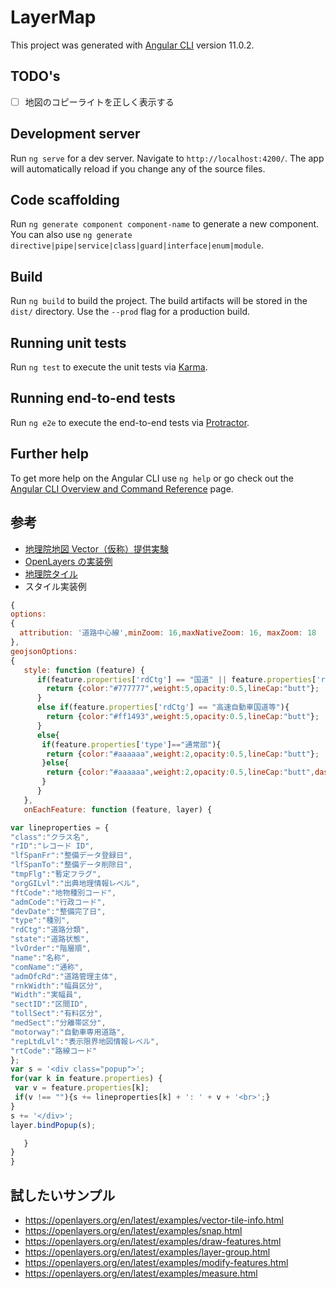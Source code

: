 # LayerMap

This project was generated with [Angular CLI](https://github.com/angular/angular-cli) version 11.0.2.

## TODO's

- [ ] 地図のコピーライトを正しく表示する

## Development server

Run `ng serve` for a dev server. Navigate to `http://localhost:4200/`. The app will automatically reload if you change any of the source files.

## Code scaffolding

Run `ng generate component component-name` to generate a new component. You can also use `ng generate directive|pipe|service|class|guard|interface|enum|module`.

## Build

Run `ng build` to build the project. The build artifacts will be stored in the `dist/` directory. Use the `--prod` flag for a production build.

## Running unit tests

Run `ng test` to execute the unit tests via [Karma](https://karma-runner.github.io).

## Running end-to-end tests

Run `ng e2e` to execute the end-to-end tests via [Protractor](http://www.protractortest.org/).

## Further help

To get more help on the Angular CLI use `ng help` or go check out the [Angular CLI Overview and Command Reference](https://angular.io/cli) page.

## 参考

- [地理院地図 Vector（仮称）提供実験](https://github.com/gsi-cyberjapan/gsimaps-vector-experiment)
- [OpenLayers の実装例](https://qiita.com/cieloazul310/items/8999c88f1acf79632cd3)
- [地理院タイル](http://maps.gsi.go.jp/development/siyou.html)
- スタイル実装例

```js
{
options:
{
  attribution: '道路中心線',minZoom: 16,maxNativeZoom: 16, maxZoom: 18
},
geojsonOptions:
{
   style: function (feature) {
      if(feature.properties['rdCtg'] == "国道" || feature.properties['rdCtg'] == "都道府県道"){
        return {color:"#777777",weight:5,opacity:0.5,lineCap:"butt"};
      }
      else if(feature.properties['rdCtg'] == "高速自動車国道等"){
        return {color:"#ff1493",weight:5,opacity:0.5,lineCap:"butt"};
      }
      else{
       if(feature.properties['type']=="通常部"){
        return {color:"#aaaaaa",weight:2,opacity:0.5,lineCap:"butt"};
       }else{
        return {color:"#aaaaaa",weight:2,opacity:0.5,lineCap:"butt",dashArray:"5,5"};
       }
      }
   },
   onEachFeature: function (feature, layer) {

var lineproperties = {
"class":"クラス名",
"rID":"レコード ID",
"lfSpanFr":"整備データ登録日",
"lfSpanTo":"整備データ削除日",
"tmpFlg":"暫定フラグ",
"orgGILvl":"出典地理情報レベル",
"ftCode":"地物種別コード",
"admCode":"行政コード",
"devDate":"整備完了日",
"type":"種別",
"rdCtg":"道路分類",
"state":"道路状態",
"lvOrder":"階層順",
"name":"名称",
"comName":"通称",
"admOfcRd":"道路管理主体",
"rnkWidth":"幅員区分",
"Width":"実幅員",
"sectID":"区間ID",
"tollSect":"有料区分",
"medSect":"分離帯区分",
"motorway":"自動車専用道路",
"repLtdLvl":"表示限界地図情報レベル",
"rtCode":"路線コード"
};
var s = '<div class="popup">';
for(var k in feature.properties) {
 var v = feature.properties[k];
 if(v !== ""){s += lineproperties[k] + ': ' + v + '<br>';}
}
s += '</div>';
layer.bindPopup(s);

   }
}
}
```

## 試したいサンプル

- https://openlayers.org/en/latest/examples/vector-tile-info.html
- https://openlayers.org/en/latest/examples/snap.html
- https://openlayers.org/en/latest/examples/draw-features.html
- https://openlayers.org/en/latest/examples/layer-group.html
- https://openlayers.org/en/latest/examples/modify-features.html
- https://openlayers.org/en/latest/examples/measure.html
